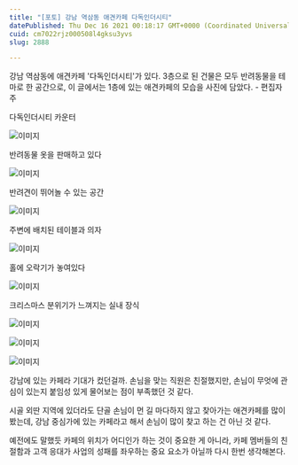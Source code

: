 ```yaml
---
title: "[포토] 강남 역삼동 애견카페 다독인더시티"
datePublished: Thu Dec 16 2021 00:18:17 GMT+0000 (Coordinated Universal Time)
cuid: cm7022rjz000508l4gksu3yvs
slug: 2888

---
```



강남 역삼동에 애견카페 '다독인더시티'가 있다. 3층으로 된 건물은 모두 반려동물을 테마로 한 공간으로, 이 글에서는 1층에 있는 애견카페의 모습을 사진에 담았다. - 편집자 주

다독인더시티 카운터

![이미지](https://cdn.hashnode.com/res/hashnode/image/upload/v1739252556096/09cb9ccf-d3a8-4f27-99c1-a7b8559336d2.jpeg)

반려동물 옷을 판매하고 있다

![이미지](https://cdn.hashnode.com/res/hashnode/image/upload/v1739252558503/1bda9abb-fd35-4a78-b6ca-b57add4b16e2.jpeg)

반려견이 뛰어놀 수 있는 공간

![이미지](https://cdn.hashnode.com/res/hashnode/image/upload/v1739252561036/dbdd2ed4-ffc1-4095-afa0-dbc200c05a67.jpeg)

주변에 배치된 테이블과 의자

![이미지](https://cdn.hashnode.com/res/hashnode/image/upload/v1739252563689/2c13a610-6764-44a1-9291-381ea77f1da5.jpeg)

홀에 오락기가 놓여있다

![이미지](https://cdn.hashnode.com/res/hashnode/image/upload/v1739252565974/3926fa53-29fa-482e-a67d-10e9eb73fdbf.jpeg)

크리스마스 분위기가 느껴지는 실내 장식

![이미지](https://cdn.hashnode.com/res/hashnode/image/upload/v1739252568376/3fd5cf67-9e29-48bd-805a-1cb5f150b19f.jpeg)

![이미지](https://cdn.hashnode.com/res/hashnode/image/upload/v1739252570575/8a470276-d972-4f3f-856e-ff1528444073.jpeg)

![이미지](https://cdn.hashnode.com/res/hashnode/image/upload/v1739252573013/bc66e1f0-8887-4ee1-8af2-2efbd2dfc6bb.jpeg)

강남에 있는 카페라 기대가 컸던걸까. 손님을 맞는 직원은 친절했지만, 손님이 무엇에 관심이 있는지 붙임성 있게 물어보는 점이 부족했던 것 같다.

시골 외딴 지역에 있더라도 단골 손님이 먼 길 마다하지 않고 찾아가는 애견카페를 많이 봤는데, 강남 중심가에 있는 카페라고 해서 손님이 많이 찾고 하는 건 아닌 것 같다.

예전에도 말했듯 카페의 위치가 어디인가 하는 것이 중요한 게 아니라, 카페 멤버들의 친절함과 고객 응대가 사업의 성패를 좌우하는 중요 요소가 아닐까 다시 한번 생각해본다.